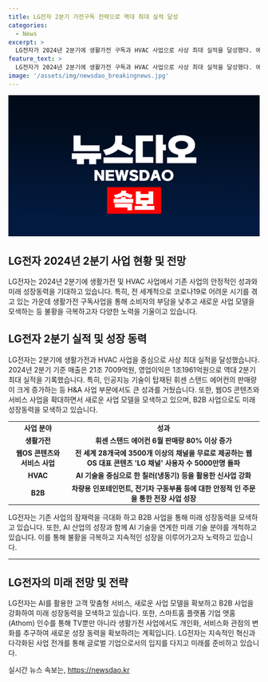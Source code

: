 ```yaml
---
title: LG전자 2분기 가전구독 전략으로 역대 최대 실적 달성
categories:
  - News
excerpt: >
  LG전자가 2024년 2분기에 생활가전 구독과 HVAC 사업으로 사상 최대 실적을 달성했다. 에어컨 등 가전 제품의 성수기 대비 판매량이 향상되었으며, 구독 사업을 통해 시장을 공략하고 소비자의 부담을 낮췄다. 또한, 신사업 영역에서도 안정적인 성과를 냈으며, 웹OS 콘텐츠ㆍ서비스 사업과 B2B 사업을 통해 미래 성장을 모색하고 있다. LG전자의 다양한 제품 라인업과 글로벌 시장 공략에 대한 노력으로 기업의 성장이 지속되고 있다.
feature_text: >
  LG전자가 2024년 2분기에 생활가전 구독과 HVAC 사업으로 사상 최대 실적을 달성했다. 에어컨 등 가전 제품의 성수기 대비 판매량이 향상되었으며, 구독 사업을 통해 시장을 공략하고 소비자의 부담을 낮췄다. 또한, 신사업 영역에서도 안정적인 성과를 냈으며, 웹OS 콘텐츠ㆍ서비스 사업과 B2B 사업을 통해 미래 성장을 모색하고 있다. LG전자의 다양한 제품 라인업과 글로벌 시장 공략에 대한 노력으로 기업의 성장이 지속되고 있다.
image: '/assets/img/newsdao_breakingnews.jpg'
---
```


<p><img src="/assets/img/newsdao_breakingnews.jpg" alt="ranknews 속보" /></p>

<h2 data-ke-size="size26">LG전자 2024년 2분기 사업 현황 및 전망</h2>

<p data-ke-size="size16">LG전자는 2024년 2분기에 생활가전 및 HVAC 사업에서 기존 사업의 안정적인 성과와 미래 성장동력을 기대하고 있습니다. 특히, 전 세계적으로 코로나19로 어려운 시기를 겪고 있는 가운데 생활가전 구독사업을 통해 소비자의 부담을 낮추고 새로운 사업 모델을 모색하는 등 불황을 극복하고자 다양한 노력을 기울이고 있습니다.</p>

<h2 data-ke-size="size24">LG전자 2분기 실적 및 성장 동력</h2>

<p data-ke-size="size16">LG전자는 2분기에 생활가전과 HVAC 사업을 중심으로 사상 최대 실적을 달성했습니다. 2024년 2분기 기준 매출은 21조 7009억원, 영업이익은 1조1961억원으로 역대 2분기 최대 실적을 기록했습니다. 특히, 인공지능 기술이 탑재된 휘센 스탠드 에어컨의 판매량이 크게 증가하는 등 H&A 사업 부문에서도 큰 성과를 거뒀습니다. 또한, 웹OS 콘텐츠와 서비스 사업을 확대하면서 새로운 사업 모델을 모색하고 있으며, B2B 사업으로도 미래 성장동력을 모색하고 있습니다.</p>

<table>
    <tr>
        <td style="text-align: center; height: 17px;"><b>사업 분야</b></td>
        <td style="text-align: center; height: 17px;"><b>성과</b></td>
    </tr>
    <tr>
        <td style="text-align: center; height: 17px;"><b>생활가전</b></td>
        <td style="text-align: center; height: 17px;"><b>휘센 스탠드 에어컨 6월 판매량 80% 이상 증가</b></td>
    </tr>
    <tr>
        <td style="text-align: center; height: 17px;"><b>웹OS 콘텐츠와 서비스 사업</b></td>
        <td style="text-align: center; height: 17px;"><b>전 세계 28개국에 3500개 이상의 채널을 무료로 제공하는 웹OS 대표 콘텐츠 'LG 채널' 사용자 수 5000만명 돌파</b></td>
    </tr>
    <tr>
        <td style="text-align: center; height: 17px;"><b>HVAC</b></td>
        <td style="text-align: center; height: 17px;"><b>AI 기술을 중심으로 한 칠러(냉동기) 등을 활용한 신사업 강화</b></td>
    </tr>
    <tr>
        <td style="text-align: center; height: 17px;"><b>B2B</b></td>
        <td style="text-align: center; height: 17px;"><b>차량용 인포테인먼트, 전기차 구동부품 등에 대한 안정적 인 주문을 통한 전장 사업 성장</b></td>
    </tr>
</table>

<p data-ke-size="size16">LG전자는 기존 사업의 잠재력을 극대화 하고 B2B 사업을 통해 미래 성장동력을 모색하고 있습니다. 또한, AI 산업의 성장과 함께 AI 기술을 연계한 미래 기술 분야를 개척하고 있습니다. 이를 통해 불황을 극복하고 지속적인 성장을 이루어가고자 노력하고 있습니다.</p>

<hr>

<h2 data-ke-size="size24">LG전자의 미래 전망 및 전략</h2>

<p data-ke-size="size16">LG전자는 AI를 활용한 고객 맞춤형 서비스, 새로운 사업 모델을 확보하고 B2B 사업을 강화하여 미래 성장동력을 모색하고 있습니다. 또한, 스마트홈 플랫폼 기업 앳홈(Athom) 인수를 통해 TV뿐만 아니라 생활가전 사업에서도 개인화, 서비스화 관점의 변화를 추구하여 새로운 성장 동력을 확보하려는 계획입니다. LG전자는 지속적인 혁신과 다각화된 사업 전개를 통해 글로벌 기업으로서의 입지를 다지고 미래를 준비하고 있습니다.</p>
실시간 뉴스 속보는, <a href="https://newsdao.kr" rel="dofollow">https://newsdao.kr</a>



